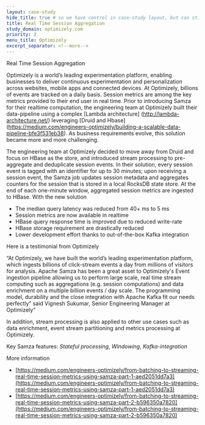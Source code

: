 ```yaml
---
layout: case-study
hide_title: true # so we have control in case-study layout, but can still use page
title: Real Time Session Aggregation
study_domain: optimizely.com
priority: 2
menu_title: Optimizely
excerpt_separator: <!--more-->
---
```

<!--
   Licensed to the Apache Software Foundation (ASF) under one or more
   contributor license agreements.  See the NOTICE file distributed with
   this work for additional information regarding copyright ownership.
   The ASF licenses this file to You under the Apache License, Version 2.0
   (the "License"); you may not use this file except in compliance with
   the License.  You may obtain a copy of the License at

       http://www.apache.org/licenses/LICENSE-2.0

   Unless required by applicable law or agreed to in writing, software
   distributed under the License is distributed on an "AS IS" BASIS,
   WITHOUT WARRANTIES OR CONDITIONS OF ANY KIND, either express or implied.
   See the License for the specific language governing permissions and
   limitations under the License.
-->

Real Time Session Aggregation

<!--more-->

Optimizely is a world’s leading experimentation platform, enabling businesses to 
deliver continuous experimentation and personalization across websites, mobile 
apps and connected devices. At Optimizely, billions of events are tracked on a 
daily basis. Session metrics are among the key metrics provided to their end user 
in real time. Prior to introducing Samza for their realtime computation, the 
engineering team at Optimizely built their data-pipeline using a complex 
[Lambda architecture] (http://lambda-architecture.net/) leveraging 
[Druid and Hbase] (https://medium.com/engineers-optimizely/building-a-scalable-data-pipeline-bfe3f531eb38). 
As business requirements evolve, this solution became more and more challenging.

The engineering team at Optimizely decided to move away from Druid and focus on 
HBase as the store, and introduced stream processing to pre-aggregate and 
deduplicate session events. In their solution, every session event is tagged 
with an identifier for up to 30 minutes; upon receiving a session event, the 
Samza job updates session metadata and aggregates counters for the session 
that is stored in a local RocksDB state store. At the end of each one-minute 
window, aggregated session metrics are ingested to HBase. With the new solution

-   The median query latency was reduced from 40+ ms to 5 ms
-   Session metrics are now available in realtime
-   HBase query response time is improved due to reduced write-rate
-   HBase storage requirement are drastically reduced
-   Lower development effort thanks to out-of-the-box Kafka integration
 
Here is a testimonial from Optimizely

“At Optimizely, we have built the world’s leading experimentation platform, 
which ingests billions of click-stream events a day from millions of visitors 
for analysis. Apache Samza has been a great asset to Optimizely's Event 
ingestion pipeline allowing us to perform large scale, real time stream 
computing such as aggregations (e.g. session computations) and data enrichment 
on a multiple billion events / day scale. The programming model, durability 
and the close integration with Apache Kafka fit our needs perfectly” said 
Vignesh Sukumar, Senior Engineering Manager at Optimizely”

In addition, stream processing is also applied to other use cases such as 
data enrichment, event stream partitioning and metrics processing at Optimizely.

Key Samza features: *Stateful processing*, *Windowing*, *Kafka-integration*

More information

-   [https://medium.com/engineers-optimizely/from-batching-to-streaming-real-time-session-metrics-using-samza-part-1-aed2051dd7a3](https://medium.com/engineers-optimizely/from-batching-to-streaming-real-time-session-metrics-using-samza-part-1-aed2051dd7a3)
-   [https://medium.com/engineers-optimizely/from-batching-to-streaming-real-time-session-metrics-using-samza-part-2-b596350a7820](https://medium.com/engineers-optimizely/from-batching-to-streaming-real-time-session-metrics-using-samza-part-2-b596350a7820)
    